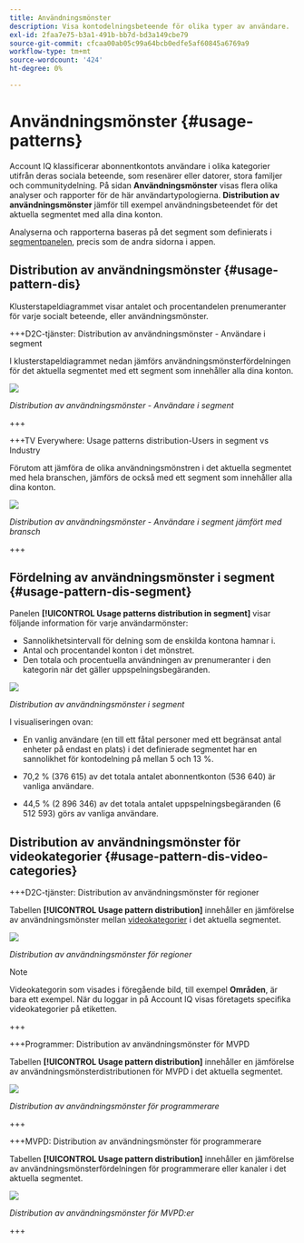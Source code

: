 ```yaml
---
title: Användningsmönster
description: Visa kontodelningsbeteende för olika typer av användare.
exl-id: 2faa7e75-b3a1-491b-bb7d-bd3a149cbe79
source-git-commit: cfcaa00ab05c99a64bcb0edfe5af60845a6769a9
workflow-type: tm+mt
source-wordcount: '424'
ht-degree: 0%

---
```


# Användningsmönster {#usage-patterns}

Account IQ klassificerar abonnentkontots användare i olika kategorier utifrån deras sociala beteende, som resenärer eller datorer, stora familjer och communitydelning. På sidan **Användningsmönster** visas flera olika analyser och rapporter för de här användartypologierna. **Distribution av användningsmönster** jämför till exempel användningsbeteendet för det aktuella segmentet med alla dina konton.

Analyserna och rapporterna baseras på det segment som definierats i [segmentpanelen](/help/accountiq/segments-timeinterval.md), precis som de andra sidorna i appen.

## Distribution av användningsmönster {#usage-pattern-dis}

Klusterstapeldiagrammet visar antalet och procentandelen prenumeranter för varje socialt beteende, eller användningsmönster.

+++D2C-tjänster: Distribution av användningsmönster - Användare i segment

I klusterstapeldiagrammet nedan jämförs användningsmönsterfördelningen för det aktuella segmentet med ett segment som innehåller alla dina konton.

![](assets/d2c-segment-users-industry.png)

*Distribution av användningsmönster - Användare i segment*

+++

+++TV Everywhere: Usage patterns distribution-Users in segment vs Industry

Förutom att jämföra de olika användningsmönstren i det aktuella segmentet med hela branschen, jämförs de också med ett segment som innehåller alla dina konton.

![](assets/segment-users-industry.png)

*Distribution av användningsmönster - Användare i segment jämfört med bransch*

+++

## Fördelning av användningsmönster i segment {#usage-pattern-dis-segment}

Panelen **[!UICONTROL Usage patterns distribution in segment]** visar följande information för varje användarmönster:

* Sannolikhetsintervall för delning som de enskilda kontona hamnar i.
* Antal och procentandel konton i det mönstret.
* Den totala och procentuella användningen av prenumeranter i den kategorin när det gäller uppspelningsbegäranden.

![](assets/usage-pattern-segmentwise.png)

*Distribution av användningsmönster i segment*

I visualiseringen ovan:

* En vanlig användare (en till ett fåtal personer med ett begränsat antal enheter på endast en plats) i det definierade segmentet har en sannolikhet för kontodelning på mellan 5 och 13 %.

* 70,2 % (376 615) av det totala antalet abonnentkonton (536 640) är vanliga användare.

* 44,5 % (2 896 346) av det totala antalet uppspelningsbegäranden (6 512 593) görs av vanliga användare.

## Distribution av användningsmönster för videokategorier {#usage-pattern-dis-video-categories}

+++D2C-tjänster: Distribution av användningsmönster för regioner

Tabellen **[!UICONTROL Usage pattern distribution]** innehåller en jämförelse av användningsmönster mellan [videokategorier](product-concepts.md##video-category-def) i det aktuella segmentet.

![](assets/d2c-usage-patterns-regions.png)

*Distribution av användningsmönster för regioner*

>[!NOTE]
>
>Videokategorin som visades i föregående bild, till exempel **Områden**, är bara ett exempel. När du loggar in på Account IQ visas företagets specifika videokategorier på etiketten.

+++

+++Programmer: Distribution av användningsmönster för MVPD

Tabellen **[!UICONTROL Usage pattern distribution]** innehåller en jämförelse av användningsmönsterdistributionen för MVPD i det aktuella segmentet.

![](assets/usage-patterns-mvpdwise.png)

*Distribution av användningsmönster för programmerare*

+++

+++MVPD: Distribution av användningsmönster för programmerare

Tabellen **[!UICONTROL Usage pattern distribution]** innehåller en jämförelse av användningsmönsterfördelningen för programmerare eller kanaler i det aktuella segmentet.

![](assets/usage-patterns-programmerwise.png)

*Distribution av användningsmönster för MVPD:er*

+++
